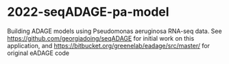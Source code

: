 # 2022-seqADAGE-pa-model
Building ADAGE models using Pseudomonas aeruginosa RNA-seq data. See https://github.com/georgiadoing/seqADAGE for initial work on this application, and https://bitbucket.org/greenelab/eadage/src/master/ for original eADAGE code

